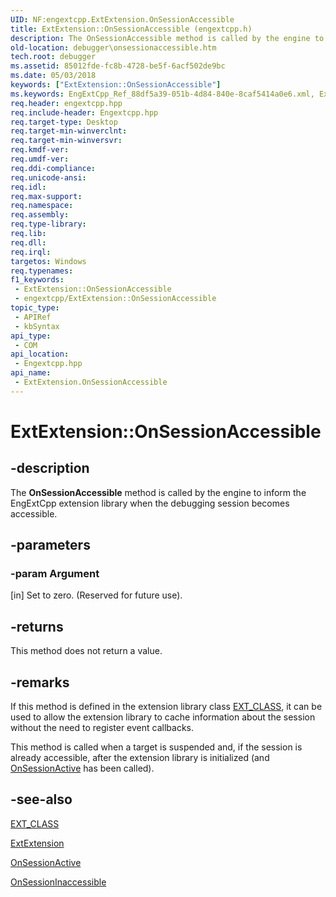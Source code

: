 ```yaml
---
UID: NF:engextcpp.ExtExtension.OnSessionAccessible
title: ExtExtension::OnSessionAccessible (engextcpp.h)
description: The OnSessionAccessible method is called by the engine to inform the EngExtCpp extension library when the debugging session becomes accessible.
old-location: debugger\onsessionaccessible.htm
tech.root: debugger
ms.assetid: 85012fde-fc8b-4728-be5f-6acf502de9bc
ms.date: 05/03/2018
keywords: ["ExtExtension::OnSessionAccessible"]
ms.keywords: EngExtCpp_Ref_88df5a39-051b-4d84-840e-8caf5414a0e6.xml, ExtExtension class [Windows Debugging],OnSessionAccessible method, ExtExtension.OnSessionAccessible, ExtExtension::OnSessionAccessible, OnSessionAccessible, OnSessionAccessible method [Windows Debugging], OnSessionAccessible method [Windows Debugging],ExtExtension class, debugger.onsessionaccessible
req.header: engextcpp.hpp
req.include-header: Engextcpp.hpp
req.target-type: Desktop
req.target-min-winverclnt: 
req.target-min-winversvr: 
req.kmdf-ver: 
req.umdf-ver: 
req.ddi-compliance: 
req.unicode-ansi: 
req.idl: 
req.max-support: 
req.namespace: 
req.assembly: 
req.type-library: 
req.lib: 
req.dll: 
req.irql: 
targetos: Windows
req.typenames: 
f1_keywords:
 - ExtExtension::OnSessionAccessible
 - engextcpp/ExtExtension::OnSessionAccessible
topic_type:
 - APIRef
 - kbSyntax
api_type:
 - COM
api_location:
 - Engextcpp.hpp
api_name:
 - ExtExtension.OnSessionAccessible
---
```


# ExtExtension::OnSessionAccessible


## -description

The <b>OnSessionAccessible</b> method is called by the engine to inform the EngExtCpp extension library when the debugging session becomes accessible.

## -parameters

### -param Argument 

[in]
Set to zero. (Reserved for future use).

## -returns

This method does not return a value.

## -remarks

If this method is defined in the extension library class <a href="/previous-versions/ff544508(v=vs.85)">EXT_CLASS</a>, it can be used to allow the extension library to cache information about the session without the need to register event callbacks.

This method is called when a target is suspended and, if the session is already accessible, after the extension library is initialized (and <a href="/previous-versions/windows/hardware/previsioning-framework/ff552312(v=vs.85)">OnSessionActive</a> has been called).

## -see-also

<a href="/previous-versions/ff544508(v=vs.85)">EXT_CLASS</a>



<a href="/previous-versions/ff543981(v=vs.85)">ExtExtension</a>



<a href="/previous-versions/windows/hardware/previsioning-framework/ff552312(v=vs.85)">OnSessionActive</a>



<a href="/previous-versions/windows/hardware/previsioning-framework/ff552315(v=vs.85)">OnSessionInaccessible</a>